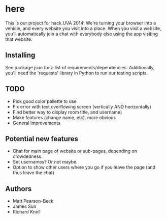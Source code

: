 # here

This is our project for hack.UVA 2014! We're turning your browser into a vehicle, and every website you visit into a place. When you visit a website, you'll automatically join a chat with everybody else using the app visiting that website.

## Installing

See package.json for a list of requirements/dependencies. Additionally, you'll need the 'requests' library in Python to run our testing scripts.

## TODO

* Pick good color pallette to use
* Fix error with text overflowing screen (vertically AND horizontally)
* Find better way to display room title, and username)
* Make features (change name, etc). more obvious
* General improvements

## Potential new features

* Chat for main page of website or sub-pages, depending on crowdedness.
* Set usernames? Or not maybe.
* Option to show other users where you go if you leave the page (and thus leave the chat)

## Authors

* Matt Pearson-Beck
* James Sun
* Richard Knoll